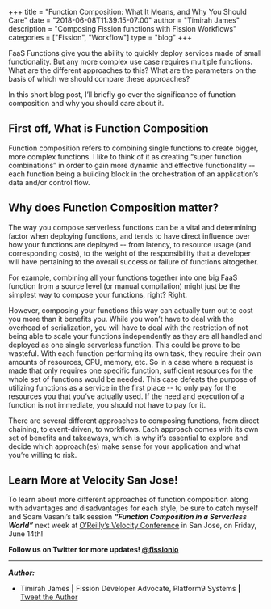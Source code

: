 +++
title = "Function Composition: What It Means, and Why You Should Care"
date = "2018-06-08T11:39:15-07:00"
author = "Timirah James"
description = "Composing Fission functions with Fission Workflows"
categories = ["Fission", "Workflow"]
type = "blog"
+++

FaaS Functions give you the ability to quickly deploy services made of small functionality.  But any more complex use case requires multiple functions.  What are the different approaches to this?  What are the parameters on the basis of which we should compare these approaches?  

In this short blog post, I’ll briefly go over the significance of function composition and why you should care about it. 


## First off, What is Function Composition
	
Function composition refers to combining single functions to create bigger, more complex functions. I like to think of it as creating “super function combinations” in order to gain more dynamic and effective functionality -- each function being a building block in the orchestration of an application’s data and/or control flow.


## Why does Function Composition matter?
The way you compose serverless functions can be a vital and determining factor when deploying functions, and tends to have direct influence over how your functions are deployed -- from latency, to resource usage (and corresponding costs), to the weight of the responsibility that a developer will have pertaining to the overall success or failure of functions altogether. 

For example, combining all your functions together into one big FaaS function from a source level (or manual compilation) might just be the simplest way to compose your functions, right? Right. 

However, composing your functions this way can actually turn out to cost you more than it benefits you. While you won’t have to deal with the overhead of serialization, you will have to deal with the restriction of not being able to scale your functions independently as they are all handled and deployed as one single serverless function. This could be prove to be wasteful. With each function performing its own task, they require their own amounts of resources, CPU, memory, etc. So in a case where a request is made that only requires one specific function, sufficient resources for the whole set of functions would be needed. This case defeats the purpose of utilizing functions as a service in the first place -- to only pay for the resources you that you’ve actually used. If the need and execution of a function is not immediate, you should not have to pay for it. 


There are several different approaches to composing functions, from direct chaining, to event-driven, to workflows. Each approach comes with its own set of benefits and takeaways, which is why it’s essential to explore and decide which approach(es) make sense for your application and what you’re willing to risk. 

## Learn More at Velocity San Jose!

To learn about more different approaches of function composition along with advantages and disadvantages for each style, be sure to catch myself and Soam Vasani’s talk session **_“Function Composition in a Serverless World”_** next week at [O’Reilly’s Velocity Conference](https://conferences.oreilly.com/velocity/vl-ca) in San Jose, on Friday, June 14th!


**Follow us on Twitter for more updates! [@fissionio](https://www.twitter.com/fissionio)**

--- 


**_Author:_**

* Timirah James **|** Fission Developer Advocate, Platform9 Systems  **|**  [Tweet the Author](https://www.twitter.com/timirahj)

